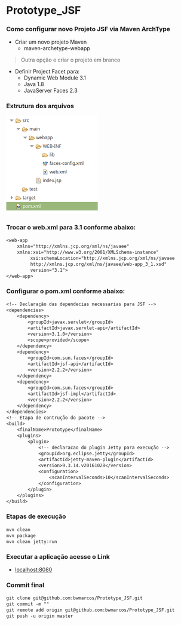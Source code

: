 # Prototype_JSF

### Como configurar novo Projeto JSF via Maven ArchType

- Criar um novo projeto Maven
  - maven-archetype-webapp
> Outra opção e criar o projeto em branco

- Definir Project Facet para:
  - Dynamic Web Module 3.1
  - Java 1.8
  - JavaServer Faces 2.3
### Extrutura dos arquivos
![](https://github.com/bwmarcos/Prototype_JSF/blob/master/print.png)

### Trocar o web.xml para 3.1 conforme abaixo:
```
<web-app
    xmlns="http://xmlns.jcp.org/xml/ns/javaee"
    xmlns:xsi="http://www.w3.org/2001/XMLSchema-instance"
         xsi:schemaLocation="http://xmlns.jcp.org/xml/ns/javaee
         http://xmlns.jcp.org/xml/ns/javaee/web-app_3_1.xsd"
         version="3.1">
</web-app>
```
### Configurar o pom.xml conforme abaixo:
```  
<!-- Declaração das dependecias necessarias para JSF -->
<dependencies>
    <dependency>
        <groupId>javax.servlet</groupId>
        <artifactId>javax.servlet-api</artifactId>
        <version>3.1.0</version>
        <scope>provided</scope>
    </dependency>
    <dependency>
        <groupId>com.sun.faces</groupId>
        <artifactId>jsf-api</artifactId>
        <version>2.2.2</version>
    </dependency>
    <dependency>
        <groupId>com.sun.faces</groupId>
        <artifactId>jsf-impl</artifactId>
        <version>2.2.2</version>
    </dependency>
</dependencies>
<!-- Etapa de contrução do pacote -->
<build>
    <finalName>Prototype</finalName>
    <plugins>
        <plugin>
            <!-- declaracao do plugin Jetty para execução -->
            <groupId>org.eclipse.jetty</groupId>
            <artifactId>jetty-maven-plugin</artifactId>
            <version>9.3.14.v20161028</version>
            <configuration>
                <scanIntervalSeconds>10</scanIntervalSeconds>
            </configuration>
        </plugin>
    </plugins>
</build>
  ```
  ### Etapas de execução
 ```
 mvn clean 
 mvn package
 mvn clean jetty:run
 ```
 ### Executar a aplicação acesse o Link
* [localhost:8080](http://localhost:8080)

### Commit final
```
git clone git@github.com:bwmarcos/Prototype_JSF.git
git commit -m ""
git remote add origin git@github.com:bwmarcos/Prototype_JSF.git
git push -u origin master
```
